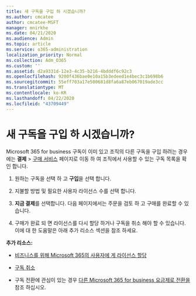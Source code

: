 ```yaml
---
title: 새 구독을 구입 하 시겠습니까?
ms.author: cmcatee
author: cmcatee-MSFT
manager: mnirkhe
ms.date: 04/21/2020
ms.audience: Admin
ms.topic: article
ms.service: o365-administration
localization_priority: Normal
ms.collection: Adm_O365
ms.custom: ''
ms.assetid: d2a9331d-12e3-4c35-b216-4bdddf6c92c3
ms.openlocfilehash: 9200f436bae0e10a15b3edeed1e4bec3c1b698b6
ms.sourcegitcommit: 55eff703a17e500681d8fa6a87eb067019ade3cc
ms.translationtype: MT
ms.contentlocale: ko-KR
ms.lasthandoff: 04/22/2020
ms.locfileid: "43709449"
---
```

# <a name="looking-to-buy-a-new-subscription"></a>새 구독을 구입 하 시겠습니까?

Microsoft 365 for business 구독이 이미 있고 조직의 다른 구독을 구입 하려는 경우에는 **결제** \> [구매 서비스](https://go.microsoft.com/fwlink/p/?linkid=868433) 페이지로 이동 하 여 조직에서 사용할 수 있는 구독 목록을 확인 합니다.
 
1. 원하는 구독을 선택 하 고 **구입**을 선택 합니다.

2. 지불할 방법 및 필요한 사용자 라이선스 수를 선택 합니다.

3. **지금 결제**를 선택합니다. 다음 페이지에서는 주문을 검토 하 고 구매를 완료할 수 있습니다.

4. 구매가 완료 되 면 라이선스를 다시 할당 하거나 구독을 취소 해야 할 수 있습니다. 이에 대 한 도움말은 아래 추가 리소스 섹션을 참조 하세요.

 **추가 리소스:**
  
- [비즈니스를 위해 Microsoft 365의 사용자에 게 라이선스 할당](https://docs.microsoft.com/office365/admin/subscriptions-and-billing/assign-licenses-to-users)
    
- [구독 취소](https://docs.microsoft.com/office365/admin/subscriptions-and-billing/cancel-your-subscription)
    
- 구독 전환에 관심이 있는 경우 [다른 Microsoft 365 for business 요금제로 전환을](https://docs.microsoft.com/office365/admin/subscriptions-and-billing/switch-to-a-different-plan) 참조 하십시오.